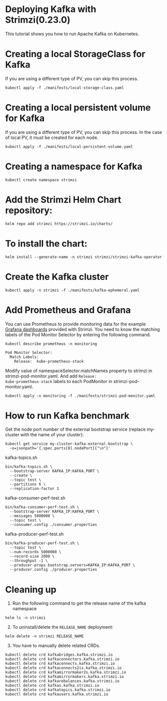 # Deploying Kafka with Strimzi(0.23.0)
This tutorial shows you how to run Apache Kafka on Kubernetes.  

# Creating a local StorageClass for Kafka
If you are using a different type of PV, you can skip this process.  
```
kubectl apply -f ./manifests/local-storage-class.yaml
```

# Creating a local persistent volume for Kafka
If you are using a different type of PV, you can skip this process.
In the case of local PV, it must be created for each node.  
```
kubectl apply -f ./manifests/local-persistent-volume.yaml
```

# Creating a namespace for Kafka
```
kubectl create namespace strimzi
```

# Add the Strimzi Helm Chart repository:
```
helm repo add strimzi https://strimzi.io/charts/
```

# To install the chart:
```
helm install --generate-name -n strimzi strimzi/strimzi-kafka-operator
```

# Create the Kafka cluster
```
kubectl apply -n strimzi -f ./manifests/kafka-ephemeral.yaml
```

# Add Prometheus and Grafana
You can use Prometheus to provide monitoring data for the example 
[Grafana dashboards](https://github.com/strimzi/strimzi-kafka-operator/tree/main/examples/metrics/grafana-dashboards) 
provided with Strimzi. You need to know the matching labels of the Pod Monitor Selector by entering the following command.  
```
kubectl describe prometheus -n monitoring
```

```
Pod Monitor Selector:
  Match Labels:
    Release:  kube-prometheus-stack
```

Modify value of namespaceSelector.matchNames property to strimzi in strimzi-pod-monitor.yaml. 
And add <code>Release: kube-prometheus-stack</code> labels to each PodMonitor in strimzi-pod-monitor.yaml.

```
kubectl apply -n monitoring -f ./manifests/strimzi-pod-monitor.yaml
```

# How to run Kafka benchmark

Get the node port number of the external bootstrap service (replace my-cluster with the name of your cluster):  

```
kubectl get service my-cluster-kafka-external-bootstrap \
  -o=jsonpath='{.spec.ports[0].nodePort}{"\n"}'
```

kafka-topics.sh
```
bin/kafka-topics.sh \
  --bootstrap-server KAFKA_IP:KAFKA_PORT \
  --create \
  --topic test \
  --partitions 6 \
  --replication-factor 1
```

kafka-consumer-perf-test.sh
```
bin/kafka-consumer-perf-test.sh \
  --bootstrap-server KAFKA_IP:KAFKA_PORT \
  --messages 5000000 \
  --topic test \
  --consumer.config ./consumer.properties
```

kafka-producer-perf-test.sh
```
bin/kafka-producer-perf-test.sh \
  --topic test \
  --num-records 5000000 \
  --record-size 2000 \
  --throughput -1 \
  --producer-props bootstrap.servers=KAFKA_IP:KAFKA_PORT \
  --producer.config ./producer.properties
```

# Cleaning up

1. Run the following command to get the release name of the kafka namespace  
```
helm ls -n strimzi
```

2. To uninstall/delete the <code>RELEASE_NAME</code> deployment:  
```
helm delete -n strimzi RELEASE_NAME
```
   
3. You have to manually delete related CRDs.

```
kubectl delete crd kafkabridges.kafka.strimzi.io         
kubectl delete crd kafkaconnectors.kafka.strimzi.io                      
kubectl delete crd kafkaconnects.kafka.strimzi.io                        
kubectl delete crd kafkaconnects2is.kafka.strimzi.io                     
kubectl delete crd kafkamirrormaker2s.kafka.strimzi.io                   
kubectl delete crd kafkamirrormakers.kafka.strimzi.io                    
kubectl delete crd kafkarebalances.kafka.strimzi.io                      
kubectl delete crd kafkas.kafka.strimzi.io                               
kubectl delete crd kafkatopics.kafka.strimzi.io                          
kubectl delete crd kafkausers.kafka.strimzi.io
```
